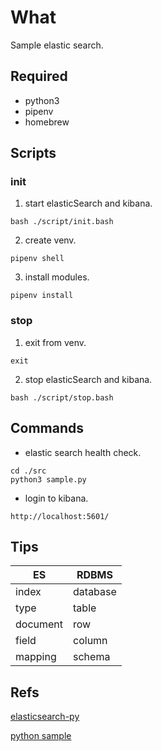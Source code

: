 # What
Sample elastic search.

## Required
- python3
- pipenv
- homebrew

## Scripts
### init

1. start elasticSearch and kibana.
```
bash ./script/init.bash 
```
2. create venv.
```
pipenv shell
```
3. install modules.
```
pipenv install
```

### stop
1. exit from venv.
```
exit
```
2. stop elasticSearch and kibana.
```
bash ./script/stop.bash
```

## Commands
- elastic search health check.
```
cd ./src
python3 sample.py
```
- login to kibana.
```
http://localhost:5601/
```


## Tips
|  ES  |  RDBMS  |
| ---- | ---- |
|  index  |  database  |
|  type  |  table  |
|  document  |  row  |
|  field  |  column  |
|  mapping  |  schema  |


## Refs
[elasticsearch-py](https://github.com/elastic/elasticsearch-py)

[python sample](https://www.elastic.co/guide/en/elasticsearch/client/python-api/current/examples.html#ex-search)

